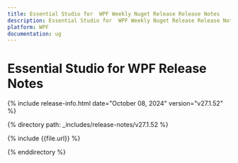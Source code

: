 ```yaml
---
title: Essential Studio for  WPF Weekly Nuget Release Release Notes  
description: Essential Studio for  WPF Weekly Nuget Release Release Notes  
platform: WPF
documentation: ug
---
```


# Essential Studio for  WPF  Release Notes  

{% include release-info.html date="October 08, 2024"  version="v27.1.52" %} 

{% directory path: _includes/release-notes/v27.1.52 %}

{% include {{file.url}} %}

{% enddirectory %}